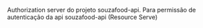 Authorization server do projeto souzafood-api.
Para permissão de autenticação da api souzafood-api (Resource Serve)
